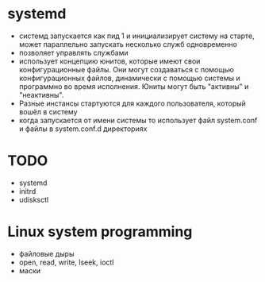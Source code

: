 # systemd

+ системд запускается как пид 1 и инициализирует систему на старте, может параллельно запускать несколько служб одновременно
+ позволяет управлять службами
+ использует концепцию юнитов, которые имеют свои конфигурационные файлы. Они могут создаваться с помощью конфигурационных файлов, динамически с помощью системы и программно во время исполнения. Юниты могут быть "активны" и "неактивны".
+ Разные инстансы стартуются для каждого пользователя, который вошёл в систему
+ когда запускается от имени системы то использует файл system.conf и файлы в system.conf.d директориях

# TODO 
+ systemd
+ initrd
+ udisksctl

 
# Linux system programming
+ файловые дыры
+ open, read, write, lseek, ioctl
+ маски